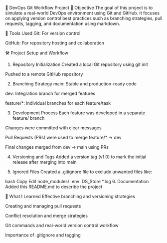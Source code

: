 🚀 DevOps Git Workflow Project
📌 Objective
The goal of this project is to simulate a real-world DevOps environment using Git and GitHub. It focuses on applying version control best practices such as branching strategies, pull requests, tagging, and documentation using markdown.

🧰 Tools Used
Git: For version control

GitHub: For repository hosting and collaboration

🛠️ Project Setup and Workflow
1. Repository Initialization
Created a local Git repository using git init

Pushed to a remote GitHub repository

2. Branching Strategy
main: Stable and production-ready code

dev: Integration branch for merged features

feature/*: Individual branches for each feature/task

3. Development Process
Each feature was developed in a separate feature/ branch

Changes were committed with clear messages

Pull Requests (PRs) were used to merge feature/* → dev

Final changes merged from dev → main using PRs

4. Versioning and Tags
Added a version tag (v1.0) to mark the initial release after merging into main

5. Ignored Files
Created a .gitignore file to exclude unwanted files like:

bash
Copy
Edit
node_modules/
.env
.DS_Store
*.log
6. Documentation
Added this README.md to describe the project

🧠 What I Learned
Effective branching and versioning strategies

Creating and managing pull requests

Conflict resolution and merge strategies

Git commands and real-world version control workflow

Importance of .gitignore and tagging
